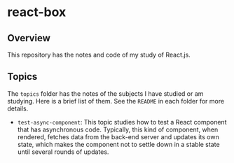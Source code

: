 # react-box

## Overview

This repository has the notes and code of my study of React.js.

## Topics

The `topics` folder has the notes of the subjects I have studied or am studying. Here is a brief list of them. See the `README` in each folder for more details.

- `test-async-component`: This topic studies how to test a React component that has asynchronous code. Typically, this kind of component, when rendered, fetches data from the back-end server and updates its own state, which makes the component not to settle down in a stable state until several rounds of updates.
